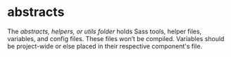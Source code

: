 # abstracts
The *abstracts, helpers, or utils folder* holds Sass tools, helper files, variables, and config files. These files won’t be compiled. Variables should be project-wide or else placed in their respective component's file.
